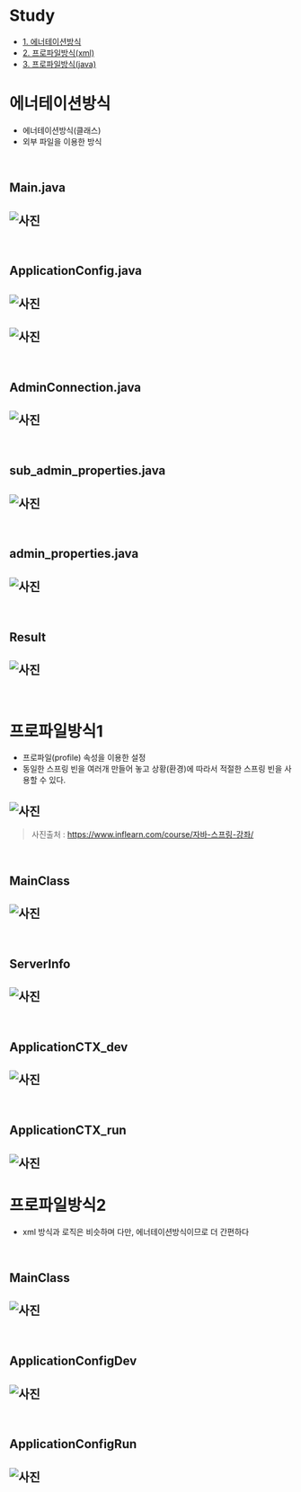 # Study

* [1. 에너테이션방식](#에너테이션방식)
* [2. 프로파일방식(xml)](#프로파일방식1)
* [3. 프로파일방식(java)](#프로파일방식2)

# 에너테이션방식
- 에너테이션방식(클래스)
- 외부 파일을 이용한 방식

<br/>

## Main.java 
## ![사진](https://github.com/leedongjoon121/SpringFramework_study/blob/lecture10/img/MainClass_java.PNG?raw=true)


<br/>

## ApplicationConfig.java 
## ![사진](https://github.com/leedongjoon121/SpringFramework_study/blob/lecture10/img/ApplicationConfig1_java.PNG?raw=true)

## ![사진](https://github.com/leedongjoon121/SpringFramework_study/blob/lecture10/img/ApplicationConfig2_java.PNG?raw=true)



<br/>

## AdminConnection.java
## ![사진](https://github.com/leedongjoon121/SpringFramework_study/blob/lecture10/img/AdminConnection_java.PNG?raw=true)

<br/>

## sub_admin_properties.java
## ![사진](https://github.com/leedongjoon121/SpringFramework_study/blob/lecture10/img/sub_admin_properties.PNG?raw=true)

<br/>

## admin_properties.java
## ![사진](https://github.com/leedongjoon121/SpringFramework_study/blob/lecture10/img/admin_properties.PNG?raw=true)

<br/>

## Result
## ![사진](https://github.com/leedongjoon121/SpringFramework_study/blob/lecture10/img/result.PNG?raw=true)


<br/>

# 프로파일방식1
- 프로파일(profile) 속성을 이용한 설정
- 동일한 스프링 빈을 여러개 만들어 놓고 상황(환경)에 따라서 적절한 스프링 빈을 사용할 수 있다.

## ![사진](https://github.com/leedongjoon121/SpringFramework_study/blob/lecture10/img/theory.PNG?raw=true)

> 사진출처 : https://www.inflearn.com/course/자바-스프링-강좌/

<br/>

## MainClass
## ![사진](https://github.com/leedongjoon121/SpringFramework_study/blob/lecture10/img/8_3-Mainclass.PNG?raw=true)

<br/>

## ServerInfo
## ![사진](https://github.com/leedongjoon121/SpringFramework_study/blob/lecture10/img/8_3-ServerInfo.PNG?raw=true)

<br/>

## ApplicationCTX_dev
## ![사진](https://github.com/leedongjoon121/SpringFramework_study/blob/lecture10/img/8-3-applicationCTX_dev.PNG?raw=true)

<br/>

## ApplicationCTX_run
## ![사진](https://github.com/leedongjoon121/SpringFramework_study/blob/lecture10/img/applicationCTX_run.PNG?raw=true)


# 프로파일방식2
- xml 방식과 로직은 비슷하며 다만, 에너테이션방식이므로 더 간편하다

<br/>

## MainClass
## ![사진](https://github.com/leedongjoon121/SpringFramework_study/blob/lecture10/img/8_3-2-Mainclass.PNG?raw=true)


<br/>

## ApplicationConfigDev
## ![사진](https://github.com/leedongjoon121/SpringFramework_study/blob/lecture10/img/8_3-2-ApplicationConfigDev.PNG?raw=true)


<br/>

## ApplicationConfigRun
## ![사진](https://github.com/leedongjoon121/SpringFramework_study/blob/lecture10/img/8_3-2-ApplicationConfigRun.PNG?raw=true)



